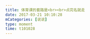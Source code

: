 ```yaml
---
title: 体育课的套路是<br><br>点完名就走
date: 2017-03-21 10:10:28
mCategories: [说说]
type: moment
time: t101028
---
```


<div id="pics-20170321101028"></div>

<script src="/lib/moment/pics.js"></script>
<script>
var data = [
    {"link": "2017-03-21_000000.jpeg", "type": "shuoshuo"}
];
picsRender(data, "pics-20170321101028");
</script>
